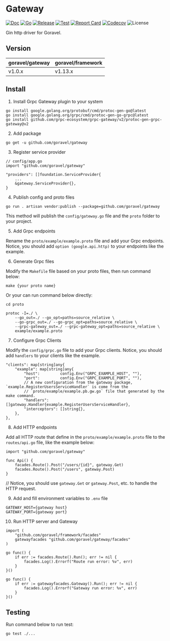 # Gateway

[![Doc](https://pkg.go.dev/badge/github.com/goravel/gateway)](https://pkg.go.dev/github.com/goravel/gateway)
[![Go](https://img.shields.io/github/go-mod/go-version/goravel/gateway)](https://go.dev/)
[![Release](https://img.shields.io/github/release/goravel/gateway.svg)](https://github.com/goravel/gateway/releases)
[![Test](https://github.com/goravel/gateway/actions/workflows/test.yml/badge.svg)](https://github.com/goravel/gateway/actions)
[![Report Card](https://goreportcard.com/badge/github.com/goravel/gateway)](https://goreportcard.com/report/github.com/goravel/gateway)
[![Codecov](https://codecov.io/gh/goravel/gateway/branch/master/graph/badge.svg)](https://codecov.io/gh/goravel/gateway)
![License](https://img.shields.io/github/license/goravel/gateway)

Gin http driver for Goravel.

## Version

| goravel/gateway | goravel/framework |
|-------------|-------------------|
| v1.0.x      | v1.13.x           |

## Install

1. Install Grpc Gateway plugin to your system

```
go install google.golang.org/protobuf/cmd/protoc-gen-go@latest
go install google.golang.org/grpc/cmd/protoc-gen-go-grpc@latest
go install github.com/grpc-ecosystem/grpc-gateway/v2/protoc-gen-grpc-gateway@v2
```

2. Add package

```
go get -u github.com/goravel/gateway
```

3. Register service provider

```
// config/app.go
import "github.com/goravel/gateway"

"providers": []foundation.ServiceProvider{
    ...
    &gateway.ServiceProvider{},
}
```

4. Publish config and proto files

```
go run . artisan vendor:publish --package=github.com/goravel/gateway
```

This method will publish the `config/gateway.go` file and the `proto` folder to your project.

5. Add Grpc endpoints

Rename the `proto/example/example.proto` file and add your Grpc endpoints. Notice, you should add `option (google.api.http)` to your endpoints like the example.

6. Generate Grpc files

Modify the `Makefile` file based on your proto files, then run command below:

```
make {your proto name}
```

Or your can run command below directly:

```
cd proto

protoc -I=./ \
    --go_out=./ --go_opt=paths=source_relative \
    --go-grpc_out=./ --go-grpc_opt=paths=source_relative \
    --grpc-gateway_out=./ --grpc-gateway_opt=paths=source_relative \
    example/example.proto
```

7. Configure Grpc Clients

Modify the `config/grpc.go` file to add your Grpc clients. Notice, you should add `handlers` to your clients like the example.

```
"clients": map[string]any{
    "example": map[string]any{
        "host":         config.Env("GRPC_EXAMPLE_HOST", ""),
        "port":         config.Env("GRPC_EXAMPLE_PORT", ""),
        // A new configuration from the gateway package, `example.RegisterUsersServiceHandler` is come from the
        // `proto/example/example.pb.gw.go` file that generated by the make command.
        "handlers":     []gateway.Handler{example.RegisterUsersServiceHandler},
        "interceptors": []string{},
    },
},
```

8. Add HTTP endpoints

Add all HTTP route that define in the `proto/example/example.proto` file to the `routes/api.go` file, like the example below:

```
import "github.com/goravel/gateway"

func Api() {
    facades.Route().Post("/users/{id}", gateway.Get)
    facades.Route().Post("/users", gateway.Post)
}
```

// Notice, you should use `gateway.Get` or `gateway.Post`, etc. to handle the HTTP request.

9. Add and fill environment variables to `.env` file

```
GATEWAY_HOST={gateway host}
GATEWAY_PORT={gateway port}
```

10. Run HTTP server and Gateway

```
import (
    "github.com/goravel/framework/facades"
    gatewayfacades "github.com/goravel/gateway/facades"
)

go func() {
    if err := facades.Route().Run(); err != nil {
        facades.Log().Errorf("Route run error: %v", err)
    }
}()

go func() {
    if err := gatewayfacades.Gateway().Run(); err != nil {
        facades.Log().Errorf("Gateway run error: %v", err)
    }
}()
```

## Testing

Run command below to run test:

```
go test ./...
```
